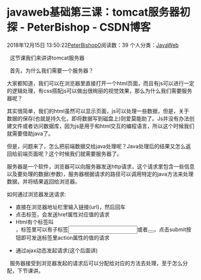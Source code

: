 # javaweb基础第三课：tomcat服务器初探 - PeterBishop - CSDN博客





2018年12月15日 13:50:22[PeterBishop0](https://me.csdn.net/qq_40061421)阅读数：39
个人分类：[JavaWeb](https://blog.csdn.net/qq_40061421/article/category/8534452)









  这节课我们来讲讲tomcat服务器



  首先，为什么我们需要一个服务器？

大家都知道，我们可以在浏览器里直接打开一个html页面，而且有js可以进行一定的逻辑处理，有css搭配js可以做出很绚丽的视觉效果，那么为什么我们需要服务器呢？

其实很简单，我们的html虽然可以显示页面，js可以处理一些数据，但是，关于 数据的保存(也就是持久化，即将数据写到磁盘上)则爱莫能助了。Js并没有办法创建文件或者访问数据库，因为js是用于和html交互的编程语言，所以这个时候我们就需要借助java了。

但是，问题来了，怎么把前端数据交给java处理呢？Java处理后的结果又怎么返回给前端页面呢？这个时候我们就需要服务器了。



服务器是一个软件，浏览器可以向服务器发送http请求，这个请求里包含一些信息以及要处理的数据(参数)，服务器根据请求的路径可以调用特定的java方法来处理数据，并将结果返回给浏览器。



如何通过浏览器发送请求:
- 直接在浏览器地址栏里输入链接(url)，然后回车
- 点击<a>标签，会发送href属性对应值的请求
- Html有个标签叫<form>，<form>标签里可以有子标签<input type=”submit”></input>或者<button type=”submit”></button>，点击submit按钮即可发送<form>标签里action属性的值的请求
- 通过ajax动态发起请求(这个后面讲)



  服务器接受到浏览器发起的请求后可以分配给对应的方法去处理，至于怎么分配，下节课讲。



